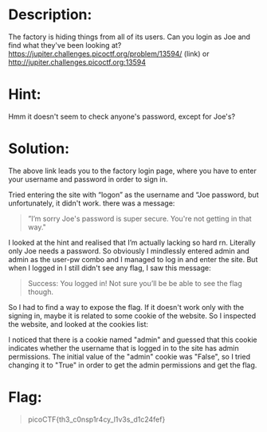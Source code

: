 

# Description:

The factory is hiding things from all of its users. Can you login as Joe and find what they've been looking at? https://jupiter.challenges.picoctf.org/problem/13594/ (link) or http://jupiter.challenges.picoctf.org:13594



# Hint:

Hmm it doesn't seem to check anyone's password, except for Joe's?
 # Solution:

The above link leads you to the factory login page, where you have to enter your username and password in order to sign in.

Tried entering the site with “logon” as the username and “Joe password, but unfortunately, it didn't work. there was a message: 
>”I’m sorry Joe's password is super secure. You're not getting in that way."

I looked at the hint and realised that I’m actually lacking so hard rn. Literally only Joe needs a password. So obviously I mindlessly entered admin and admin as the user-pw combo and I managed to log in and enter the site.
But when I logged in I still didn't see any flag, I saw this message:
> Success: You logged in! Not sure you’ll be be able to see the flag though.

So I had to find a way to expose the flag. If it doesn't work only with the signing in, maybe it is related to some cookie of the website. So I inspected the website, and looked at the cookies list:

I noticed that there is a cookie named "admin" and guessed that this cookie indicates whether the username that is logged in to the site has admin permissions. The initial value of the "admin" cookie was "False", so I tried changing it to "True" in order to get the admin permissions and get the flag.

# Flag:
> picoCTF{th3_c0nsp1r4cy_l1v3s_d1c24fef}
